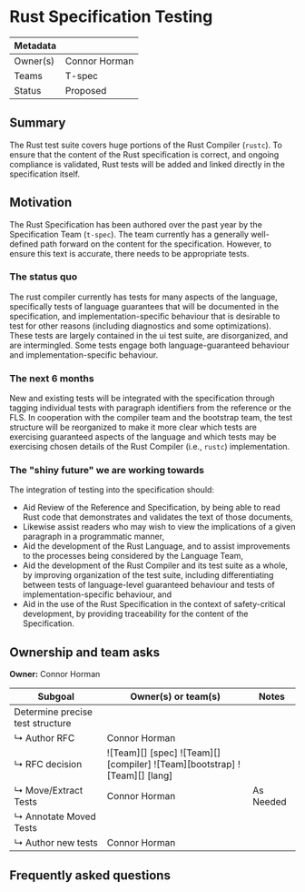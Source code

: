 # Rust Specification Testing

| Metadata |               |
|----------|---------------|
| Owner(s) | Connor Horman |
| Teams    | T-spec        |
| Status   | Proposed      |

## Summary

The Rust test suite covers huge portions of the Rust Compiler (`rustc`). To ensure that the content of the Rust specification is correct, and ongoing compliance is validated, Rust tests will be added and linked directly in the specification itself.

## Motivation

The Rust Specification has been authored over the past year by the Specification Team (`t-spec`). The team currently has a generally well-defined path forward on the content for the specification. However, to ensure this text is accurate, there needs to be appropriate tests.

### The status quo

The rust compiler currently has tests for many aspects of the language, specifically tests of language guarantees that will be documented in the specification, and implementation-specific behaviour that is desirable to test for other reasons (including diagnostics and some optimizations). These tests are largely contained in the ui test suite, are disorganized, and are intermingled. Some tests engage both language-guaranteed behaviour and implementation-specific behaviour.

### The next 6 months

New and existing tests will be integrated with the specification through tagging individual tests with paragraph identifiers from the reference or the FLS. In cooperation with the compiler team and the bootstrap team, the test structure will be reorganized to make it more clear which tests are exercising guaranteed aspects of the language and which tests may be exercising chosen details of the Rust Compiler (i.e., `rustc`) implementation.

### The "shiny future" we are working towards

The integration of testing into the specification should:
* Aid Review of the Reference and Specification, by being able to read Rust code that demonstrates and validates the text of those documents,
* Likewise assist readers who may wish to view the implications of a given paragraph in a programmatic manner,
* Aid the development of the Rust Language, and to assist improvements to the processes being considered by the Language Team,
* Aid the development of the Rust Compiler and its test suite as a whole, by improving organization of the test suite, including differentiating between tests of language-level guaranteed behaviour and tests of implementation-specific behaviour, and
* Aid in the use of the Rust Specification in the context of safety-critical development, by providing traceability for the content of the Specification. 


## Ownership and team asks

**Owner:** Connor Horman


| Subgoal                          | Owner(s) or team(s)                                                        | Notes     |
|----------------------------------|----------------------------------------------------------------------------|-----------|
| Determine precise test structure |                                                                            |           |
| ↳ Author RFC                     | Connor Horman                                                              |           |
| ↳ RFC decision                   | ![Team][] [spec]  ![Team][] [compiler] ![Team][bootstrap] ![Team][] [lang] |           |
| ↳ Move/Extract Tests             | Connor Horman                                                              | As Needed |
| ↳ Annotate Moved Tests           |                                                                            |           |
| ↳ Author new tests               | Connor Horman                                                              |           |

## Frequently asked questions

